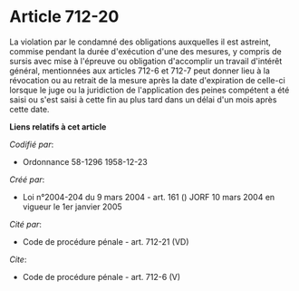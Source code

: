 # Article 712-20

La violation par le condamné des obligations auxquelles il est astreint, commise pendant la durée d'exécution d'une des
mesures, y compris de sursis avec mise à l'épreuve ou obligation d'accomplir un travail d'intérêt général, mentionnées aux
articles 712-6 et 712-7 peut donner lieu à la révocation ou au retrait de la mesure après la date d'expiration de celle-ci
lorsque le juge ou la juridiction de l'application des peines compétent a été saisi ou s'est saisi à cette fin au plus tard
dans un délai d'un mois après cette date.

**Liens relatifs à cet article**

_Codifié par_:

  - Ordonnance 58-1296 1958-12-23

_Créé par_:

  - Loi n°2004-204 du 9 mars 2004 - art. 161 () JORF 10 mars 2004 en vigueur le 1er janvier 2005

_Cité par_:

  - Code de procédure pénale - art. 712-21 (VD)

_Cite_:

  - Code de procédure pénale - art. 712-6 (V)
